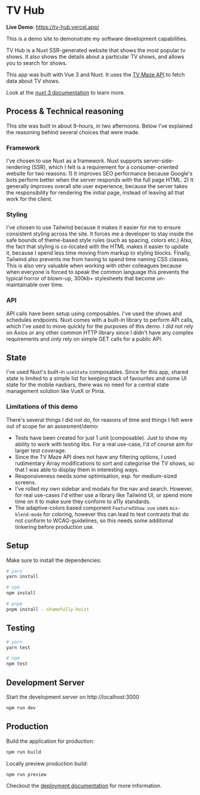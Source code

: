 # TV Hub

**Live Demo**: https://tv-hub.vercel.app/

This is a demo site to demonstrate my software development capabilities.

TV Hub is a Nuxt SSR-generated website that shows the most popular tv shows.
It also shows the details about a particular TV shows, and allows you to search for shows.

This app was built with Vue 3 and Nuxt. It uses the [TV Maze API](https://www.tvmaze.com/api) to fetch data about TV shows.

Look at the [nuxt 3 documentation](https://v3.nuxtjs.org) to learn more.

## Process & Technical reasoning

This site was built in about 9-hours, in two afternoons. Below I've explained the reasoning behind several choices that were made.

### Framework

I've chosen to use Nuxt as a framework. Nuxt supports server-side-rendering (SSR), which I felt is a requirement for a consumer-oriented website for two reasons: 1) It improves SEO performance because Google's bots perform better when the server responds with the full page HTML. 2) It generally improves overall site user experience, because the server takes the responsibility for rendering the initial page, instead of leaving all that work for the client.

### Styling

I've chosen to use Tailwind because it makes it easier for me to ensure consistent styling across the site. It forces me a developer to stay inside the safe bounds of theme-based style rules (such as spacing, colors etc.) Also, the fact that styling is co-located with the HTML makes it easier to update it, because I spend less time moving from markup to styling blocks. Finally, Tailwind also prevents me from having to spend time naming CSS classes. This is also very valuable when working with other colleagues because when everyone is forced to speak the common language this prevents the typical horror of blown-up, 300kb+ stylesheets that become un-maintainable over time.

### API

API calls have been setup using composables. I've used the shows and schedules endpoints. Nuxt comes with a built-in library to perform API calls, which I've used to move quickly for the purposes of this demo. I did not rely on Axios or any other common HTTP library since I didn't have any complex requirements and only rely on simple GET calls for a public API.

## State

I've used Nuxt's built-in `useState` composables. Since for this app, shared state is limited to a simple list for keeping track of favourites and some UI state for the mobile navbars, there was no need for a central state management solution like VueX or Pinia.

### Limitations of this demo

There's several things I did not do, for reasons of time and things I felt were out of scope for an assesment/demo:

- Tests have been created for just 1 unit (composable). Just to show my ability to work with testing libs. For a real use-case, I'd of course aim for larger test coverage.
- Since the TV Maze API does not have any filtering options, I used rudimentary Array modifications to sort and categorise the TV shows, so that I was able to display them in interesting ways.
- Responsiveness needs some optimisation, esp. for medium-sized screens.
- I've rolled my own sidebar and modals for the nav and search. However, for real use-cases I'd either use a library like Tailwind UI, or spend more time on it to make sure they conform to a11y standards.
- The adaptive-colors based component `FeaturedShow.vue` uses `mix-blend-mode` for coloring, however this can lead to text contrasts that do not conform to WCAG-guidelines, so this needs some additional tinkering before production use.

## Setup

Make sure to install the dependencies:

```bash
# yarn
yarn install

# npm
npm install

# pnpm
pnpm install --shamefully-hoist
```

## Testing

```bash
# yarn
yarn test

# npm
npm test
```

## Development Server

Start the development server on http://localhost:3000

```bash
npm run dev
```

## Production

Build the application for production:

```bash
npm run build
```

Locally preview production build:

```bash
npm run preview
```

Checkout the [deployment documentation](https://v3.nuxtjs.org/guide/deploy/presets) for more information.
